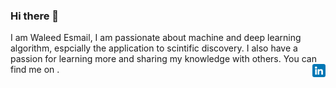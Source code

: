 ### Hi there 👋  
I am Waleed Esmail, I am passionate about machine and deep learning algorithm, espcially the application to scintific discovery.
I  also have a passion for learning more and sharing my knowledge with others. You can find me on <a href="https://www.linkedin.com/in/waleed-esmail-0b027b4b/"><img align="right" src="https://github.com/wesmail/wesmail/blob/main/images/linkedin.png" alt="icon | LinkedIn" width="21px"/></a>.  

<!--
**wesmail/wesmail** is a ✨ _special_ ✨ repository because its `README.md` (this file) appears on your GitHub profile.

Here are some ideas to get you started:

- 🔭 I’m currently working on ...
- 🌱 I’m currently learning ...
- 👯 I’m looking to collaborate on ...
- 🤔 I’m looking for help with ...
- 💬 Ask me about ...
- 📫 How to reach me: ...
- 😄 Pronouns: ...
- ⚡ Fun fact: ...
-->
